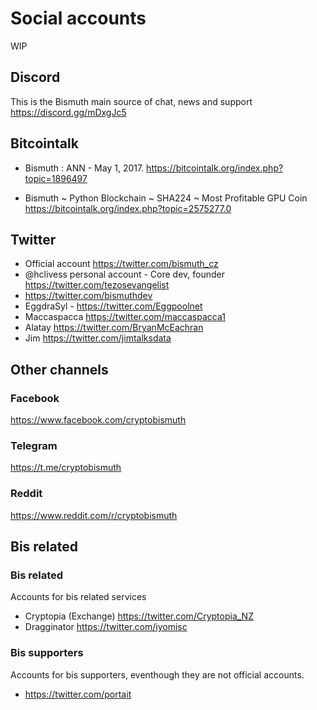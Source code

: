 # Social accounts

WIP

## Discord

This is the Bismuth main source of chat, news and support  
https://discord.gg/mDxgJc5

## Bitcointalk

* Bismuth : ANN - May 1, 2017.
  https://bitcointalk.org/index.php?topic=1896497

* Bismuth ~ Python Blockchain ~ SHA224 ~ Most Profitable GPU Coin
  https://bitcointalk.org/index.php?topic=2575277.0

## Twitter

* Official account https://twitter.com/bismuth_cz
* @hclivess personal account - Core dev, founder https://twitter.com/tezosevangelist
* https://twitter.com/bismuthdev
* EggdraSyl - https://twitter.com/Eggpoolnet
* Maccaspacca https://twitter.com/maccaspacca1
* Alatay https://twitter.com/BryanMcEachran
* Jim https://twitter.com/jimtalksdata

## Other channels

### Facebook

https://www.facebook.com/cryptobismuth

### Telegram

https://t.me/cryptobismuth

### Reddit
https://www.reddit.com/r/cryptobismuth

## Bis related

### Bis related
Accounts for bis related services

* Cryptopia (Exchange) https://twitter.com/Cryptopia_NZ
* Dragginator https://twitter.com/iyomisc


### Bis supporters

Accounts for bis supporters, eventhough they are not official accounts.

* https://twitter.com/portait
